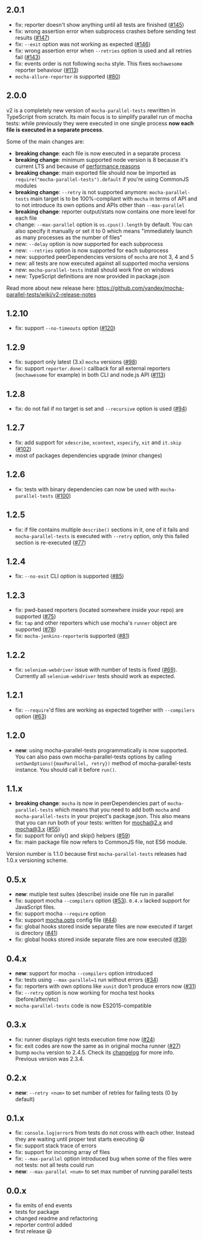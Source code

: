 ## 2.0.1

 * fix: reporter doesn't show anything until all tests are finished ([#145](https://github.com/yandex/mocha-parallel-tests/issues/145))
 * fix: wrong assertion error when subprocess crashes before sending test results ([#147](https://github.com/yandex/mocha-parallel-tests/issues/147))
 * fix: `--exit` option was not working as expected ([#146](https://github.com/yandex/mocha-parallel-tests/issues/146))
 * fix: wrong assertion error when `--retries` option is used and all retries fail ([#143](https://github.com/yandex/mocha-parallel-tests/issues/143))
 * fix: events order is not following `mocha` style. This fixes `mochawesome` reporter behaviour ([#113](https://github.com/yandex/mocha-parallel-tests/issues/113))
 * `mocha-allure-reporter` is supported ([#80](https://github.com/yandex/mocha-parallel-tests/issues/80))

## 2.0.0

v2 is a completely new version of `mocha-parallel-tests` rewritten in TypeScript from scratch. Its main focus is to simplify parallel run of mocha tests: while previously they were executed in one single process **now each file is executed in a separate process**.

Some of the main changes are:

 * **breaking change**: each file is now executed in a separate process
 * **breaking change**: minimum supported node version is 8 because it's current LTS and because of [performance reasons](https://blog.risingstack.com/important-features-fixes-node-js-version-8/)
 * **breaking change**: main exported file should now be imported as `require("mocha-parallel-tests").default` if you're using CommonJS modules
 * **breaking change**: `--retry` is not supported anymore: `mocha-parallel-tests` main target is to be 100%-compliant with `mocha` in terms of API and to not introduce its own options and APIs other than `--max-parallel`
 * **breaking change**: reporter output/stats now contains one more level for each file
 * change: `--max-parallel` option is `os.cpus().length` by default. You can also specify it manually or set it to 0 which means "immediately launch as many processes as the number of files"
 * new: `--delay` option is now supported for each subprocess
 * new: `--retries` option is now supported for each subprocess
 * new: supported peerDependencies versions of `mocha` are not 3, 4 and 5
 * new: all tests are now executed against all supported mocha versions
 * new: `mocha-parallel-tests` install should work fine on windows
 * new: TypeScript definitions are now provided in package.json

Read more about new release here: https://github.com/yandex/mocha-parallel-tests/wiki/v2-release-notes

## 1.2.10

 * fix: support `--no-timeouts` option ([#120](https://github.com/yandex/mocha-parallel-tests/issues/120))

## 1.2.9

 * fix: support only latest (3.x) `mocha` versions ([#98](https://github.com/yandex/mocha-parallel-tests/issues/98))
 * fix: support `reporter.done()` callback for all external reporters (`mochawesome` for example) in both CLI and node.js API ([#113](https://github.com/yandex/mocha-parallel-tests/issues/113))

## 1.2.8

 * fix: do not fail if no target is set and `--recursive` option is used ([#94](https://github.com/yandex/mocha-parallel-tests/issues/94))

## 1.2.7

 * fix: add support for `xdescribe`, `xcontext`, `xspecify`, `xit` and `it.skip` ([#102](https://github.com/yandex/mocha-parallel-tests/issues/102))
 * most of packages dependencies upgrade (minor changes)

## 1.2.6

 * fix: tests with binary dependencies can now be used with `mocha-parallel-tests` ([#100](https://github.com/yandex/mocha-parallel-tests/issues/100))

## 1.2.5

 * fix: if file contains multiple `describe()` sections in it, one of it fails and `mocha-parallel-tests` is executed with `--retry` option, only this failed section is re-executed ([#77](https://github.com/yandex/mocha-parallel-tests/issues/77))

## 1.2.4

 * fix: `--no-exit` CLI option is supported ([#85](https://github.com/yandex/mocha-parallel-tests/issues/85))

## 1.2.3

 * fix: pwd-based reporters (located somewhere inside your repo) are supported ([#75](https://github.com/yandex/mocha-parallel-tests/issues/75))
 * fix: `tap` and other reporters which use mocha's `runner` object are supported ([#78](https://github.com/yandex/mocha-parallel-tests/issues/78))
 * fix: `mocha-jenkins-reporter`is supported ([#81](https://github.com/yandex/mocha-parallel-tests/issues/81))

## 1.2.2

 * fix: `selenium-webdriver` issue with number of tests is fixed ([#69](https://github.com/yandex/mocha-parallel-tests/issues/69)). Currently all `selenium-webdriver` tests should work as expected.

## 1.2.1

 * fix: `--require`'d files are working as expected together with `--compilers` option ([#63](https://github.com/yandex/mocha-parallel-tests/issues/63))

## 1.2.0

 * **new**: using mocha-parallel-tests programmatically is now supported. You can also pass own mocha-parallel-tests options by calling `setOwnOptions({maxParallel, retry})` method of mocha-parallel-tests instance. You should call it before `run()`.

## 1.1.x

 * **breaking change**: `mocha` is now in peerDependencies part of `mocha-parallel-tests` which means that you need to add both `mocha` and `mocha-parallel-tests` in your project's package.json. This also means that you can run both of your tests: written for mocha@2.x and mocha@3.x ([#55](https://github.com/yandex/mocha-parallel-tests/issues/55))
 * fix: support for only() and skip() helpers ([#59](https://github.com/yandex/mocha-parallel-tests/issues/59))
 * fix: main package file now refers to CommonJS file, not ES6 module.

Version number is 1.1.0 because first `mocha-parallel-tests` releases had 1.0.x versioning scheme.

## 0.5.x

 * **new**: mutiple test suites (describe) inside one file run in parallel
 * fix: support mocha `--compilers` option ([#53](https://github.com/yandex/mocha-parallel-tests/issues/53)). `0.4.x` lacked support for JavaScript files.
 * fix: support mocha `--require` option
 * fix: support [mocha.opts](https://mochajs.org/#mochaopts) config file ([#44](https://github.com/yandex/mocha-parallel-tests/issues/44))
 * fix: global hooks stored inside separate files are now executed if target is directory ([#41](https://github.com/yandex/mocha-parallel-tests/issues/41))
 * fix: global hooks stored inside separate files are now executed ([#39](https://github.com/yandex/mocha-parallel-tests/issues/39))

## 0.4.x

 * **new**: support for mocha `--compilers` option introduced
 * fix: tests using `--max-parallel=1` run without errors ([#34](https://github.com/yandex/mocha-parallel-tests/issues/34))
 * fix: reporters with own options like `xunit` don't produce errors now ([#31](https://github.com/yandex/mocha-parallel-tests/issues/31))
 * fix: `--retry` option is now working for mocha test hooks (before/after/etc)
 * `mocha-parallel-tests` code is now ES2015-compatible

## 0.3.x

 * fix: runner displays right tests execution time now ([#24](https://github.com/yandex/mocha-parallel-tests/issues/24))
 * fix: exit codes are now the same as in original mocha runner ([#27](https://github.com/yandex/mocha-parallel-tests/issues/27))
 * bump `mocha` version to 2.4.5. Check its [changelog](https://github.com/mochajs/mocha/blob/master/CHANGELOG.md) for more info. Previous version was 2.3.4.

## 0.2.x

 * **new**: `--retry <num>` to set number of retries for failing tests (0 by default)

## 0.1.x

 * fix: `console.log|error`s from tests do not cross with each other. Instead they are waiting until proper test starts executing :smiley:
 * fix: support stack trace of errors
 * fix: support for incoming array of files
 * fix: `--max-parallel` option introduced bug when some of the files were not tests: not all tests could run
 * **new**: `--max-parallel <num>` to set max number of running parallel tests

## 0.0.x

 * fix emits of end events
 * tests for package
 * changed readme and refactoring
 * reporter control added
 * first release :smiley:
